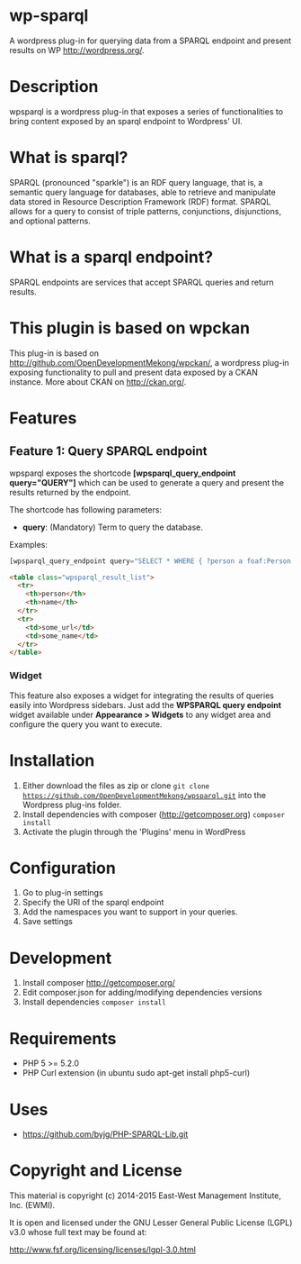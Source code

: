 wp-sparql
=======

A wordpress plug-in for querying data from a SPARQL endpoint and present results on WP http://wordpress.org/.

# Description

wpsparql is a wordpress plug-in that exposes a series of functionalities to bring content exposed by an sparql endpoint to Wordpress' UI.

# What is sparql?

SPARQL (pronounced "sparkle") is an RDF query language, that is, a semantic query language for databases, able to retrieve and manipulate data stored in Resource Description Framework (RDF) format. SPARQL allows for a query to consist of triple patterns, conjunctions, disjunctions, and optional patterns.

# What is a sparql endpoint?

SPARQL endpoints are services that accept SPARQL queries and return results.

# This plugin is based on wpckan

This plug-in is based on http://github.com/OpenDevelopmentMekong/wpckan/, a wordpress plug-in exposing functionality to pull and present data exposed by a CKAN instance. More about CKAN on http://ckan.org/.

# Features

## Feature 1: Query SPARQL endpoint

wpsparql exposes the shortcode **[wpsparql_query_endpoint query="QUERY"]** which can be used to generate a query and present the results returned by the endpoint.

The shortcode has following parameters:

* **query**: (Mandatory) Term to query the database.

Examples:
```php
[wpsparql_query_endpoint query="SELECT * WHERE { ?person a foaf:Person . ?person foaf:name ?name } LIMIT 1"]
```

```html
<table class="wpsparql_result_list">
  <tr>
    <th>person</th>
    <th>name</th>
  </tr>
  <tr>
    <td>some_url</td>
    <td>some_name</td>
  </tr>
</table>
```

### Widget

This feature also exposes a widget for integrating the results of queries easily into Wordpress sidebars. Just add the **WPSPARQL query endpoint** widget available under **Appearance > Widgets** to any widget area and configure the query you want to execute.

# Installation

1. Either download the files as zip or clone <code>git clone https://github.com/OpenDevelopmentMekong/wpsparql.git</code> into the Wordpress plug-ins folder.
2. Install dependencies with composer (http://getcomposer.org) <code>composer install</code>
3. Activate the plugin through the 'Plugins' menu in WordPress

# Configuration

1. Go to plug-in settings
2. Specify the URl of the sparql endpoint
3. Add the namespaces you want to support in your queries.
4. Save settings

# Development

1. Install composer http://getcomposer.org/
2. Edit composer.json for adding/modifying dependencies versions
3. Install dependencies <code>composer install</code>

# Requirements

* PHP 5 >= 5.2.0
* PHP Curl extension (in ubuntu sudo apt-get install php5-curl)

# Uses

* https://github.com/byjg/PHP-SPARQL-Lib.git

# Copyright and License

This material is copyright (c) 2014-2015 East-West Management Institute, Inc. (EWMI).

It is open and licensed under the GNU Lesser General Public License (LGPL) v3.0 whose full text may be found at:

http://www.fsf.org/licensing/licenses/lgpl-3.0.html

